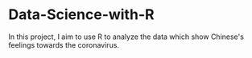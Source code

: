 # Data-Science-with-R
In this project, I aim to use R to analyze the data which show Chinese's feelings towards the coronavirus.
